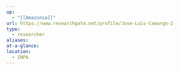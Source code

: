```yaml
---
up:
  - "[[Amazonia]]"
url: https://www.researchgate.net/profile/Jose-Luis-Camargo-2
type:
  - researcher
aliases: 
at-a-glance: 
location:
  - INPA
---
```

